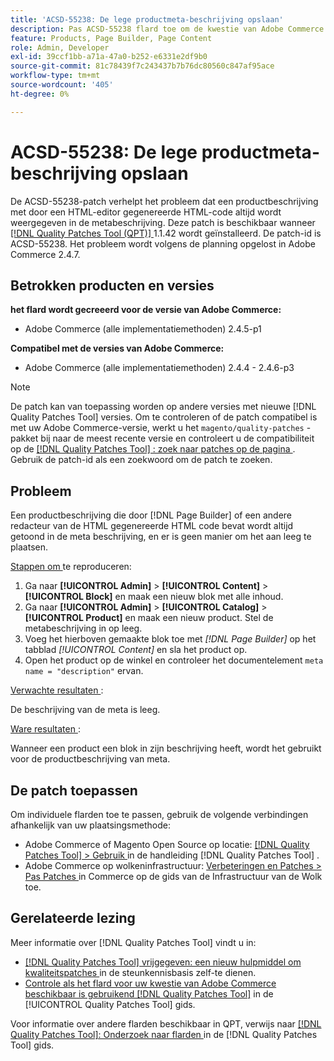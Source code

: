 ```yaml
---
title: 'ACSD-55238: De lege productmeta-beschrijving opslaan'
description: Pas ACSD-55238 flard toe om de kwestie van Adobe Commerce te bevestigen waar een productbeschrijving die HTML code bevat die door  [!DNL Page Builder]  wordt geproduceerd of een andere redacteur van HTML altijd in de meta beschrijving wordt getoond, en er is geen manier om het aan leeg te plaatsen.
feature: Products, Page Builder, Page Content
role: Admin, Developer
exl-id: 39ccf1bb-a71a-47a0-b252-e6331e2df9b0
source-git-commit: 81c78439f7c243437b7b76dc80560c847af95ace
workflow-type: tm+mt
source-wordcount: '405'
ht-degree: 0%

---
```


# ACSD-55238: De lege productmeta-beschrijving opslaan

De ACSD-55238-patch verhelpt het probleem dat een productbeschrijving met door een HTML-editor gegenereerde HTML-code altijd wordt weergegeven in de metabeschrijving. Deze patch is beschikbaar wanneer [[!DNL Quality Patches Tool (QPT)] ](https://experienceleague.adobe.com/en/docs/commerce-knowledge-base/kb/announcements/commerce-announcements/magento-quality-patches-released-new-tool-to-self-serve-quality-patches) 1.1.42 wordt geïnstalleerd. De patch-id is ACSD-55238. Het probleem wordt volgens de planning opgelost in Adobe Commerce 2.4.7.

## Betrokken producten en versies

**het flard wordt gecreeerd voor de versie van Adobe Commerce:**

* Adobe Commerce (alle implementatiemethoden) 2.4.5-p1

**Compatibel met de versies van Adobe Commerce:**

* Adobe Commerce (alle implementatiemethoden) 2.4.4 - 2.4.6-p3

>[!NOTE]
>
>De patch kan van toepassing worden op andere versies met nieuwe [!DNL Quality Patches Tool] versies. Om te controleren of de patch compatibel is met uw Adobe Commerce-versie, werkt u het `magento/quality-patches` -pakket bij naar de meest recente versie en controleert u de compatibiliteit op de [[!DNL Quality Patches Tool] : zoek naar patches op de pagina ](https://experienceleague.adobe.com/tools/commerce-quality-patches/index.html) . Gebruik de patch-id als een zoekwoord om de patch te zoeken.

## Probleem

Een productbeschrijving die door [!DNL Page Builder] of een andere redacteur van de HTML gegenereerde HTML code bevat wordt altijd getoond in de meta beschrijving, en er is geen manier om het aan leeg te plaatsen.

<u> Stappen om </u> te reproduceren:

1. Ga naar **[!UICONTROL Admin]** > **[!UICONTROL Content]** > **[!UICONTROL Block]** en maak een nieuw blok met alle inhoud.
1. Ga naar **[!UICONTROL Admin]** > **[!UICONTROL Catalog]** > **[!UICONTROL Product]** en maak een nieuw product. Stel de metabeschrijving in op leeg.
1. Voeg het hierboven gemaakte blok toe met *[!DNL Page Builder]* op het tabblad *[!UICONTROL Content]* en sla het product op.
1. Open het product op de winkel en controleer het documentelement `meta name = "description"` ervan.

<u> Verwachte resultaten </u>:

De beschrijving van de meta is leeg.

<u> Ware resultaten </u>:

Wanneer een product een blok in zijn beschrijving heeft, wordt het gebruikt voor de productbeschrijving van meta.

## De patch toepassen

Om individuele flarden toe te passen, gebruik de volgende verbindingen afhankelijk van uw plaatsingsmethode:

* Adobe Commerce of Magento Open Source op locatie: [[!DNL Quality Patches Tool]  > Gebruik ](/help/tools/quality-patches-tool/usage.md) in de handleiding [!DNL Quality Patches Tool] .
* Adobe Commerce op wolkeninfrastructuur: [ Verbeteringen en Patches > Pas Patches ](https://experienceleague.adobe.com/docs/commerce-cloud-service/user-guide/develop/upgrade/apply-patches.html) in Commerce op de gids van de Infrastructuur van de Wolk toe.

## Gerelateerde lezing

Meer informatie over [!DNL Quality Patches Tool] vindt u in:

* [[!DNL Quality Patches Tool]  vrijgegeven: een nieuw hulpmiddel om kwaliteitspatches ](https://experienceleague.adobe.com/en/docs/commerce-knowledge-base/kb/announcements/commerce-announcements/magento-quality-patches-released-new-tool-to-self-serve-quality-patches) in de steunkennisbasis zelf-te dienen.
* [ Controle als het flard voor uw kwestie van Adobe Commerce beschikbaar is gebruikend  [!DNL Quality Patches Tool]](/help/tools/quality-patches-tool/patches-available-in-qpt/check-patch-for-magento-issue-with-magento-quality-patches.md) in de [!UICONTROL Quality Patches Tool] gids.


Voor informatie over andere flarden beschikbaar in QPT, verwijs naar [[!DNL Quality Patches Tool]: Onderzoek naar flarden ](https://experienceleague.adobe.com/tools/commerce-quality-patches/index.html) in de [!DNL Quality Patches Tool] gids.
